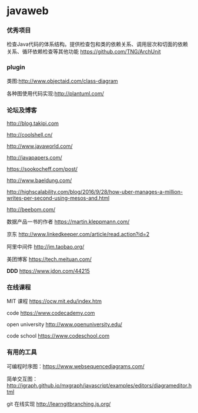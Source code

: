 # javaweb

### 优秀项目 ###
检查Java代码的体系结构。提供检查包和类的依赖关系、调用层次和切面的依赖关系、循环依赖检查等其他功能 
https://github.com/TNG/ArchUnit

### plugin ###
类图:http://www.objectaid.com/class-diagram

各种图使用代码实现:http://plantuml.com/

### 论坛及博客 ###
http://blog.takipi.com

http://coolshell.cn/

http://www.javaworld.com/

http://javapapers.com/

https://sookocheff.com/post/

http://www.baeldung.com/

http://highscalability.com/blog/2016/9/28/how-uber-manages-a-million-writes-per-second-using-mesos-and.html

http://beebom.com/

数据产品一书的作者
https://martin.kleppmann.com/

京东
http://www.linkedkeeper.com/article/read.action?id=2

阿里中间件
http://jm.taobao.org/

美团博客
https://tech.meituan.com/

**DDD**
https://www.jdon.com/44215

### 在线课程 ###

MIT 课程 https://ocw.mit.edu/index.htm

code https://www.codecademy.com

open university http://www.openuniversity.edu/

code school https://www.codeschool.com
### 有用的工具 ###

可编程时序图：https://www.websequencediagrams.com/

简单交互图：http://jgraph.github.io/mxgraph/javascript/examples/editors/diagrameditor.html

git 在线实现 http://learngitbranching.js.org/

